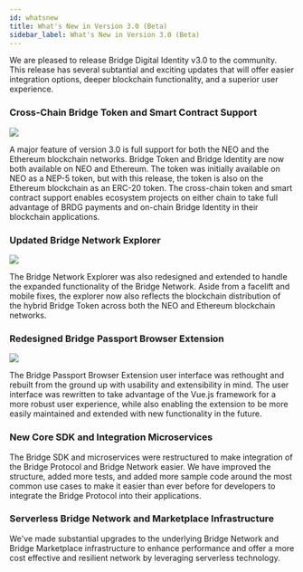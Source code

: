 ```yaml
---
id: whatsnew
title: What's New in Version 3.0 (Beta)
sidebar_label: What's New in Version 3.0 (Beta)
---
```


We are pleased to release Bridge Digital Identity v3.0 to the community.  This release has several subtantial and exciting updates that will offer easier integration options, deeper blockchain functionality, and a superior user experience.

### Cross-Chain Bridge Token and Smart Contract Support

<img class='centered' src='/img/bridge-token-hl.png'></img>

A major feature of version 3.0 is full support for both the NEO and the Ethereum blockchain networks.  Bridge Token and Bridge Identity are now both available on NEO and Ethereum. The token was initially available on NEO as a NEP-5 token, but with this release, the token is also on the Ethereum blockchain as an ERC-20 token. The cross-chain token and smart contract support enables ecosystem projects on either chain to take full advantage of BRDG payments and on-chain Bridge Identity in their blockchain applications.

### Updated Bridge Network Explorer

<img class='centered' src='/img/bridge-explorer-hl.jpeg'></img>

The Bridge Network Explorer was also redesigned and extended to handle the expanded functionality of the Bridge Network.  Aside from a facelift and mobile fixes, the explorer now also reflects the blockchain distribution of the hybrid Bridge Token across both the NEO and Ethereum blockchain networks.

### Redesigned Bridge Passport Browser Extension

<img class='centered' src='/img/bridge-screenshot-hl.png'></img>

The Bridge Passport Browser Extension user interface was rethought and rebuilt from the ground up with usability and extensibility in mind.  The user interface was rewritten to take advantage of the Vue.js framework for a more robust user experience, while also enabling the extension to be more easily maintained and extended with new functionality in the future.

### New Core SDK and Integration Microservices
The Bridge SDK and microservices were restructured to make integration of the Bridge Protocol and Bridge Network easier.  We have improved the structure, added more tests, and added more sample code around the most common use cases to make it easier than ever before for developers to integrate the Bridge Protocol into their applications.





### Serverless Bridge Network and Marketplace Infrastructure
We've made substantial upgrades to the underlying Bridge Network and Bridge Marketplace infrastructure to enhance performance and offer a more cost effective and resilient network by leveraging serverless technology.





